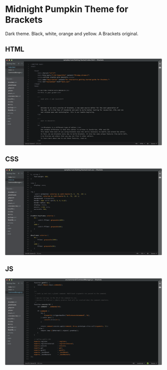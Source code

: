Midnight Pumpkin Theme for Brackets
===================================

Dark theme. Black, white, orange and yellow. A Brackets original.

## HTML
![HTML Screenshot](https://github.com/Brackets-Themes/MidnightPumpkin/blob/master/screenshots/html.png)

## CSS
![CSS Screenshot](https://github.com/Brackets-Themes/MidnightPumpkin/blob/master/screenshots/css.png)

## JS
![JS Screenshot](https://github.com/Brackets-Themes/MidnightPumpkin/blob/master/screenshots/js.png)
